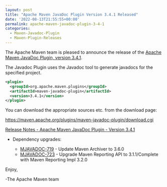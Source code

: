 ```yaml
---
layout: post
title: "Apache Maven JavaDoc Plugin Version 3.4.1 Released"
date: '2022-08-13T21:55:55+00:00'
permalink: apache-maven-javadoc-plugin-3-4-1
categories:
  - Maven-Javadoc-Plugin
  - Maven-Plugin-Releases
---
```

The Apache Maven team is pleased to announce the release of the
[Apache Maven JavaDoc Plugin, version 3.4.1](https://maven.apache.org/plugins/maven-javadoc-plugin).

The Javadoc Plugin uses the Javadoc tool to generate javadocs for the
specified project.


```xml
<plugin>
  <groupId>org.apache.maven.plugins</groupId>
  <artifactId>maven-javadoc-plugin</artifactId>
  <version>3.4.1</version>
</plugin>
```

You can download the appropriate sources etc. from the download page:

https://maven.apache.org/plugins/maven-javadoc-plugin/download.cgi


[Release Notes - Apache Maven JavaDoc Plugin - Version 3.4.1](https://issues.apache.org/jira/secure/ReleaseNote.jspa?projectId=12317529&version=12352053)

* Dependency upgrades:

    * [MJAVADOC-719](https://issues.apache.org/jira/browse/MJAVADOC-719) - Update Maven Archiver to 3.6.0
    * [MJAVADOC-723](https://issues.apache.org/jira/browse/MJAVADOC-723) - Upgrade Maven Reporting API to 3.1.1/Complete with Maven Reporting Impl 3.2.0


Enjoy,

-The Apache Maven team 
